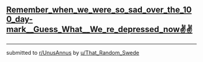 ## [Remember_when_we_were_so_sad_over_the_100_day-mark__Guess_What__We_re_depressed_now✌️✌️](https://www.reddit.com/r/UnusAnnus/comments/jroumh/remember_when_we_were_so_sad_over_the_100_daymark/)


---

submitted to [r/UnusAnnus](https://www.reddit.com/r/UnusAnnus) by [u/That_Random_Swede](https://www.reddit.com/user/That_Random_Swede)
